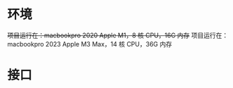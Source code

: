 # 环境

~~项目运行在：macbookpro 2020 Apple M1，8 核 CPU，16G 内存~~
项目运行在：macbookpro 2023 Apple M3 Max，14 核 CPU，36G 内存

# 接口
